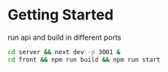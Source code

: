 # Getting Started

run api and build in different ports

```sh
cd server && next dev -p 3001 &
cd front && npm run build && npm run start
 ```

